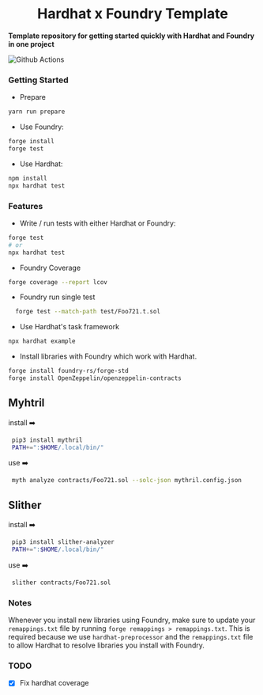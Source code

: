 # <h1 align="center"> Hardhat x Foundry Template </h1>

**Template repository for getting started quickly with Hardhat and Foundry in one project**

![Github Actions](https://github.com/devanonon/hardhat-foundry-template/workflows/test/badge.svg)

### Getting Started

- Prepare

```bash
yarn run prepare
```

- Use Foundry:

```bash
forge install
forge test
```

- Use Hardhat:

```bash
npm install
npx hardhat test
```

### Features

- Write / run tests with either Hardhat or Foundry:

```bash
forge test
# or
npx hardhat test
```

- Foundry Coverage

```bash
forge coverage --report lcov
```

- Foundry run single test

```bash
  forge test --match-path test/Foo721.t.sol
```

- Use Hardhat's task framework

```bash
npx hardhat example
```

- Install libraries with Foundry which work with Hardhat.

```bash
forge install foundry-rs/forge-std
forge install OpenZeppelin/openzeppelin-contracts
```

## Myhtril

install ➡️

```bash
 pip3 install mythril
 PATH+=":$HOME/.local/bin/"
```

use ➡️

```bash
 myth analyze contracts/Foo721.sol --solc-json mythril.config.json
```

## Slither

install ➡️

```bash
 pip3 install slither-analyzer
 PATH+=":$HOME/.local/bin/"
```

use ➡️

```bash
 slither contracts/Foo721.sol
```

### Notes

Whenever you install new libraries using Foundry, make sure to update your `remappings.txt` file by running `forge remappings > remappings.txt`. This is required because we use `hardhat-preprocessor` and the `remappings.txt` file to allow Hardhat to resolve libraries you install with Foundry.

### TODO

- [x] Fix hardhat coverage
